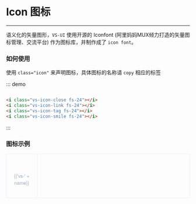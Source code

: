 <script>
  var iconList = require('../icon.json');

  export default {
    data() {
      return {
        icons: iconList
      };
    }
  }
</script>
<style lang="less">
   .demo-block i{
        &:hover {
          cursor: pointer;
          color: rgb(92, 182, 255);
        }
    }
  .demo-icon .source > i {
    font-size: 24px;
    color: #8492a6;
    margin: 0 20px;
    font-size: 1.5em;
    vertical-align: middle;

  }

  .demo-icon .source > button {
    margin: 0 20px;
  }

  .icon-list {
    overflow: hidden;
    list-style: none;
    padding: 0;
    border: solid 1px #eaeefb;
    border-radius: 4px;
  }
  .icon-list li {
    float: left;
    width: 16.66%;
    text-align: center;
    height: 120px;
    line-height: 120px;
    color: #666;
    font-size: 13px;
    transition: color .15s linear;

    border-right: 1px solid #eee;
    border-bottom: 1px solid #eee;
    margin-right: -1px;
    margin-bottom: -1px;
    span {
      display: inline-block;
      line-height: normal;
      vertical-align: middle;
      font-family: 'Helvetica Neue',Helvetica,'PingFang SC','Hiragino Sans GB','Microsoft YaHei',SimSun,sans-serif;
      color: #99a9bf;
      &:hover {
        color: rgb(92, 182, 255);
      }
    }
    i {
      display: block;
      font-size: 32px;
      margin-bottom: 15px;
      color: #3f536e;
      &:hover {
        color: rgb(92, 182, 255);
      }
      &:hover {
        cursor: pointer;
      }
    }

  }
</style>

# Icon 图标

----
语义化的矢量图形，```VS-UI``` 使用开源的 Iconfont (阿里妈妈MUX倾力打造的矢量图标管理、交流平台) 作为图标库，并制作成了 ```icon font```。
### 如何使用

使用 ```class="icon"``` 来声明图标，具体图标的名称请 ```copy``` 相应的标签

<div class="demo-block">
  <i class="vs-icon-close fs-24"></i>
  <i class="vs-icon-link fs-24"></i>
  <i class="vs-icon-tag fs-24"></i>
  <i class="vs-icon-smile fs-24"></i>
</div>

::: demo
```html

<i class="vs-icon-close fs-24"></i>
<i class="vs-icon-link fs-24"></i>
<i class="vs-icon-tag fs-24"></i>
<i class="vs-icon-smile fs-24"></i>

```
:::

### 图标示例

<ul class="icon-list">
  <li v-for="name in icons" :key="name">
    <span>
      <i :class="'vs-' + name"></i>
      {{'vs-' + name}}
    </span>
  </li>
</ul>
